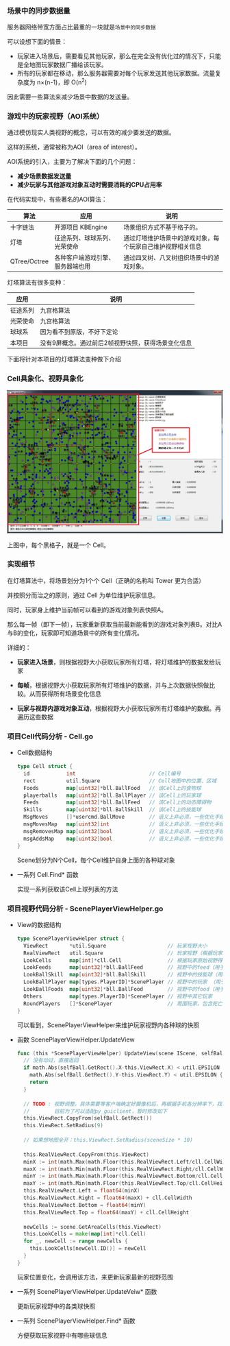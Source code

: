 ### 场景中的同步数据量

服务器网络带宽方面占比最重的一块就是`场景中的同步数据`

可以设想下面的情景：
  - 玩家进入场景后，需要看见其他玩家，那么在完全没有优化过的情况下，只能是全地图玩家数据广播给该玩家。
  - 所有的玩家都在移动，那么服务器需要对每个玩家发送其他玩家数据。流量复杂度为 n&times;(n-1)，即 O(n<sup>2</sup>)

因此需要一些算法来减少场景中数据的发送量。


### 游戏中的玩家视野（AOI系统）

通过模仿现实人类视野的概念，可以有效的减少要发送的数据。

这样的系统，通常被称为AOI（area of interest）。

AOI系统的引入，主要为了解决下面的几个问题：

  - **减少场景数据发送量**
  - **减少玩家与其他游戏对象互动时需要消耗的CPU占用率**

在代码实现中，有些著名的AOI算法：

算法         | 应用                               | 说明
-------------|-----------------------------------|-------------------------
十字链法      | 开源项目 KBEngine                 | 场景组织方式不基于格子的。
灯塔         | 征途系列、球球系列、光荣使命         | 通过灯塔维护场景中的游戏对象，每个玩家自己维护视野相关信息
QTree/Octree | 各种客户端游戏引擎、服务器端也用     | 通过四叉树、八叉树组织场景中的游戏对象。

灯塔算法有很多变种：

应用    | 说明
--------|------------------------------------
征途系列 | 九宫格算法
光荣使命 | 九宫格算法
球球系   | 因为看不到原版，不好下定论
本项目   | 没有9屏概念。通过前后2帧视野快照，获得场景变化信息


下面将针对本项目的灯塔算法变种做下介绍


### Cell具象化、视野具象化

![图1](assets/a.jpg)


上图中，每个黑格子，就是一个 Cell。

### 实现细节

在灯塔算法中，将场景划分为1个个 Cell（正确的名称叫 Tower 更为合适）

并按照分而治之的原则，通过 Cell 为单位维护玩家信息。

同时，玩家身上维护当前帧可以看到的游戏对象列表快照A。

那么每一帧（即下一帧），玩家重新获取当前最新能看到的游戏对象列表B。对比A与B的变化，玩家即可知道场景中的所有变化情况。

详细的：
  - **玩家进入场景**，则根据视野大小获取玩家所有灯塔，将灯塔维护的数据发给玩家

  - **每帧**，根据视野大小获取玩家所有灯塔维护的数据，并与上次数据快照做比较。从而获得所有场景变化信息

  - **玩家与视野内游戏对象互动**，根据视野大小获取玩家所有灯塔维护的数据。再遍历这些数据


### 项目Cell代码分析 - Cell.go

- Cell数据结构
    ```go
    type Cell struct {
      id            int                        // Cell编号
      rect          util.Square                // Cell地图中的位置、区域
      Foods         map[uint32]*bll.BallFood   // 该Cell上的食物球
      playerballs   map[uint32]*bll.BallPlayer // 该Cell上的玩家球
      Feeds         map[uint32]*bll.BallFeed   // 该Cell上的动态障碍物
      Skills        map[uint32]*bll.BallSkill  // 该Cell上的技能球
      MsgMoves      []*usercmd.BallMove        // 语义上非必须，一些优化手段
      msgMovesMap   map[uint32]int             // 语义上非必须，一些优化手段
      msgRemovesMap map[uint32]bool            // 语义上非必须，一些优化手段
      msgAddsMap    map[uint32]bool            // 语义上非必须，一些优化手段
    }
    ```
    Scene划分为N个Cell，每个Cell维护自身上面的各种球对象

- 一系列 Cell.Find* 函数

    实现一系列获取该Cell上球列表的方法


### 项目视野代码分析 - ScenePlayerViewHelper.go

- View的数据结构

    ```go
    type ScenePlayerViewHelper struct {
      ViewRect       *util.Square                    // 玩家视野大小
      RealViewRect   util.Square                     // 玩家视野（根据玩家原始视野得到所有cell的外边框）
      LookCells      map[int]*cll.Cell               // 根据玩家原始视野得到所有cell集合
      LookFeeds      map[uint32]*bll.BallFeed        // 视野中的feed（用于sendSceneMsg）
      LookBallSkill  map[uint32]*bll.BallSkill       // 视野中的技能球（用于sendSceneMsg）
      LookBallPlayer map[types.PlayerID]*ScenePlayer // 视野中的玩家 （用于sendSceneMsg）
      LookBallFoods  map[uint32]*bll.BallFood        // 视野中的food（用于sendSceneMsg）
      Others         map[types.PlayerID]*ScenePlayer // 视野中其它玩家
      RoundPlayers   []*ScenePlayer                  // 周围玩家，包含死亡玩家
    }
    ```
    可以看到，ScenePlayerViewHelper来维护玩家视野内各种球的快照

- 函数 ScenePlayerViewHelper.UpdateView
    ```go
    func (this *ScenePlayerViewHelper) UpdateView(scene IScene, selfBall *bll.BallPlayer, sceneSize float64, cellNumX, cellNumY int) {
      // 没有动过，直接返回
      if math.Abs(selfBall.GetRect().X-this.ViewRect.X) < util.EPSILON &&
      	math.Abs(selfBall.GetRect().Y-this.ViewRect.Y) < util.EPSILON {
      	return
      }
    
      // TODO : 视野调整，具体需要等客户端确定好摄像机后，再根据手机各分辨率下，找一个最大包含屏幕的区域大小。
      //        目前为了可以适配py_guiclient，暂时修改如下
      this.ViewRect.CopyFrom(selfBall.GetRect())
      this.ViewRect.SetRadius(9)
    
      // 如果想地图全开：this.ViewRect.SetRadius(sceneSize * 10)
    
      this.RealViewRect.CopyFrom(this.ViewRect)
      minX := int(math.Max(math.Floor(this.RealViewRect.Left/cll.CellWidth)*cll.CellWidth, 0))
      maxX := int(math.Min(math.Floor(this.RealViewRect.Right/cll.CellWidth)*cll.CellWidth, float64(cellNumX-1)*cll.CellWidth))
      minY := int(math.Max(math.Floor(this.RealViewRect.Bottom/cll.CellHeight)*cll.CellHeight, 0))
      maxY := int(math.Min(math.Floor(this.RealViewRect.Top/cll.CellHeight)*cll.CellHeight, float64(cellNumY-1)*cll.CellHeight))
      this.RealViewRect.Left = float64(minX)
      this.RealViewRect.Right = float64(maxX) + cll.CellWidth
      this.RealViewRect.Bottom = float64(minY)
      this.RealViewRect.Top = float64(maxY) + cll.CellHeight
    
      newCells := scene.GetAreaCells(this.ViewRect)
      this.LookCells = make(map[int]*cll.Cell)
      for _, newCell := range newCells {
      	this.LookCells[newCell.ID()] = newCell
      }
    }
    ```
    玩家位置变化，会调用该方法，来更新玩家最新的视野范围

- 一系列 ScenePlayerViewHelper.UpdateVeiw* 函数

    更新玩家视野中的各类球快照

- 一系列 ScenePlayerViewHelper.Find* 函数

    方便获取玩家视野中有哪些球信息
